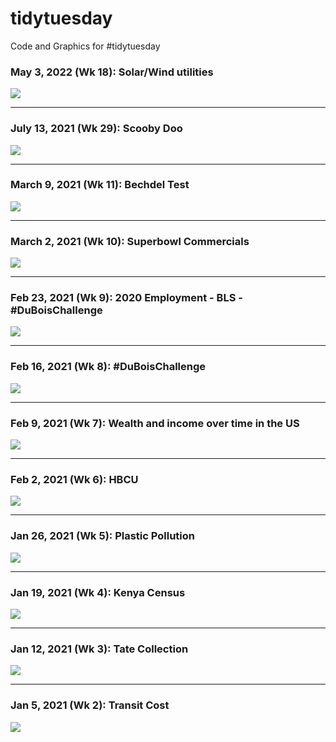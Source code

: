 # tidytuesday
Code and Graphics for #tidytuesday

### May 3, 2022 (Wk 18): Solar/Wind utilities
<img src=https://github.com/fgarza55/tidytuesday/blob/master/Output/2022_05_03_Wind_Solar_Utilities/2022_05_03_Wind_Solar_Utilities.png>

***

### July 13, 2021 (Wk 29): Scooby Doo
<img src=https://github.com/fgarza55/tidytuesday/blob/master/Output/2021_07_13_scooby_doo/2021_07_13_scooby_doo.png>

***

### March 9, 2021 (Wk 11): Bechdel Test
<img src=https://github.com/fgarza55/tidytuesday/blob/master/Output/2021_03_09_bechdel/2021_03_09_bechdel.png>

***

### March 2, 2021 (Wk 10): Superbowl Commercials
<img src=https://github.com/fgarza55/tidytuesday/blob/master/Output/2021_03_02_superbowl/2021_03_02_superbowl.png>

***

### Feb 23, 2021 (Wk 9): 2020 Employment - BLS - #DuBoisChallenge
<img src=https://github.com/fgarza55/tidytuesday/blob/master/Output/2021_02_23_BLS/2021_02_23_BLS.png>

***

### Feb 16, 2021 (Wk 8): #DuBoisChallenge
<img src=https://github.com/fgarza55/tidytuesday/blob/master/Output/2021_02_16_dubois/dubois.png>

***

### Feb 9, 2021 (Wk 7): Wealth and income over time in the US
<img src=https://github.com/fgarza55/tidytuesday/blob/master/Output/2021_02_09_wealth_income/wealth_income.png/>

***
### Feb 2, 2021 (Wk 6): HBCU
<img src=https://github.com/fgarza55/tidytuesday/blob/master/Output/2021_02_02_HBCU/HBCU.png/>

***
### Jan 26, 2021 (Wk 5): Plastic Pollution
<img src="https://github.com/fgarza55/tidytuesday/blob/master/Output/2021_01_26_plastics/plastics_v2.png"   />

***
### Jan 19, 2021 (Wk 4): Kenya Census
<img src="https://github.com/fgarza55/tidytuesday/blob/master/Output/2021_01_19_kenya_census/kenya_census.png"   />

***
### Jan 12, 2021 (Wk 3): Tate Collection
<img src="https://github.com/fgarza55/tidytuesday/blob/master/Output/2021_01_12_tate_museum/tate_collection.png"  />

***
### Jan 5, 2021 (Wk 2): Transit Cost
<img src="https://github.com/fgarza55/tidytuesday/blob/master/Output/2021_01_05_transit_cost/transit_cost.png"  />
